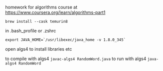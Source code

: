 homework for algorithms course at https://www.coursera.org/learn/algorithms-part1

`brew install --cask temurin8`

in .bash_profile or .zshrc

```
export JAVA_HOME=`/usr/libexec/java_home -v 1.8.0_345`
```

open algs4 to install libraries etc

to compile with algs4 `javac-algs4 RandomWord.java`
to run with algs4 `java-algs4 RandomWord`
